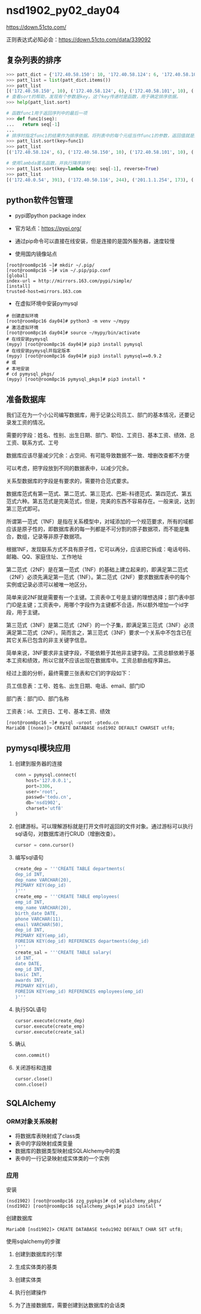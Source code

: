 # nsd1902_py02_day04

https://down.51cto.com/  

正则表达式必知必会：https://down.51cto.com/data/339092

## 复杂列表的排序

```python
>>> patt_dict = {'172.40.58.150': 10, '172.40.58.124': 6, '172.40.58.101': 10, '127.0.0.1': 121, '192.168.4.254': 103, '192.168.2.254': 110, '201.1.1.254': 173, '201.1.2.254': 119, '172.40.0.54': 391, '172.40.50.116': 244}
>>> patt_list = list(patt_dict.items())
>>> patt_list
[('172.40.58.150', 10), ('172.40.58.124', 6), ('172.40.58.101', 10), ('127.0.0.1', 121), ('192.168.4.254', 103), ('192.168.2.254', 110), ('201.1.1.254', 173), ('201.1.2.254', 119), ('172.40.0.54', 391), ('172.40.50.116', 244)]
# 查看sort的帮助，发现有个参数是key。这个key传递时是函数，用于确定排序依据。
>>> help(patt_list.sort)

# 函数func1用于返回序列中的最后一项
>>> def func1(seq):
...   return seq[-1]
... 
# 排序时指定func1的结果作为排序依据。将列表中的每个元组当作func1的参数，返回值就是排序依据
>>> patt_list.sort(key=func1)
>>> patt_list
[('172.40.58.124', 6), ('172.40.58.150', 10), ('172.40.58.101', 10), ('192.168.4.254', 103), ('192.168.2.254', 110), ('201.1.2.254', 119), ('127.0.0.1', 121), ('201.1.1.254', 173), ('172.40.50.116', 244), ('172.40.0.54', 391)]

# 使用lambda匿名函数，并执行降序排列
>>> patt_list.sort(key=lambda seq: seq[-1], reverse=True)
>>> patt_list
[('172.40.0.54', 391), ('172.40.50.116', 244), ('201.1.1.254', 173), ('127.0.0.1', 121), ('201.1.2.254', 119), ('192.168.2.254', 110), ('192.168.4.254', 103), ('172.40.58.150', 10), ('172.40.58.101', 10), ('172.40.58.124', 6)]
```

## python软件包管理

- pypi即python package index
- 官方站点：https://pypi.org/

- 通过pip命令可以直接在线安装，但是连接的是国外服务器，速度较慢
- 使用国内镜像站点

```shell
[root@room8pc16 ~]# mkdir ~/.pip/
[root@room8pc16 ~]# vim ~/.pip/pip.conf 
[global]
index-url = http://mirrors.163.com/pypi/simple/
[install]  
trusted-host=mirrors.163.com
```

- 在虚拟环境中安装pymysql

```shell
# 创建虚拟环境
[root@room8pc16 day04]# python3 -m venv ~/mypy
# 激活虚拟环境
[root@room8pc16 day04]# source ~/mypy/bin/activate
# 在线安装pymysql
(mypy) [root@room8pc16 day04]# pip3 install pymysql
# 在线安装pymysql并指定版本
(mypy) [root@room8pc16 day04]# pip3 install pymysql==0.9.2
# 或
# 本地安装
# cd pymysql_pkgs/
(mypy) [root@room8pc16 pymysql_pkgs]# pip3 install *
```

## 准备数据库

我们正在为一个小公司编写数据库，用于记录公司员工、部门的基本情况，还要记录发工资的情况。

需要的字段：姓名、性别、出生日期、部门、职位、工资日、基本工资、绩效、总工资、联系方式、工号

数据库应该尽量减少冗余：占空间、有可能导致数据不一致、增删改查都不方便

可以考虑，把字段放到不同的数据表中，以减少冗余。

关系型数据库的字段是有要求的，需要符合范式要求。

数据库范式有第一范式、第二范式、第三范式、巴斯-科德范式、第四范式、第五范式六种。第五范式是完美范式，但是，完美的东西不容易存在。一般来说，达到第三范式即可。

所谓第一范式（1NF）是指在关系模型中，对域添加的一个规范要求，所有的域都应该是原子性的，即数据库表的每一列都是不可分割的原子数据项，而不能是集合，数组，记录等非原子数据项。

根据1NF，发现联系方式不具有原子性，它可以再分，应该把它拆成：电话号码、邮箱、QQ、家庭住址、工作地址

第二范式（2NF）是在第一范式（1NF）的基础上建立起来的，即满足第二范式（2NF）必须先满足第一范式（1NF）。第二范式（2NF）要求数据库表中的每个实例或记录必须可以被唯一地区分。

简单来说2NF就是需要有一个主键。工资表中工号是主键的理想选择；部门表中部门ID是主键；工资表中，用哪个字段作为主键都不合适，所以额外增加一个id字段，用于主键。

第三范式（3NF）是第二范式（2NF）的一个子集，即满足第三范式（3NF）必须满足第二范式（2NF）。简而言之，第三范式（3NF）要求一个关系中不包含已在其它关系已包含的非主关键字信息。

简单来说，3NF要求非主键字段，不能依赖于其他非主键字段。工资总额依赖于基本工资和绩效，所以它就不应该出现在数据库中。工资总额由程序算出。

经过上面的分析，最终需要三张表和它们的字段如下：

员工信息表：工号、姓名、出生日期、电话、email、部门ID

部门表：部门ID、部门名称

工资表：id、工资日、工号、基本工资、绩效

```shell
[root@room8pc16 ~]# mysql -uroot -ptedu.cn
MariaDB [(none)]> CREATE DATABASE nsd1902 DEFAULT CHARSET utf8;
```

## pymysql模块应用

1. 创建到服务器的连接

   ```python
   conn = pymysql.connect(
       host='127.0.0.1',
       port=3306,
       user='root',
       passwd='tedu.cn',
       db='nsd1902',
       charset='utf8'
   )
   ```

2. 创建游标。可以理解游标就是打开文件时返回的文件对象。通过游标可以执行sql语句，对数据库进行CRUD（增删改查）。

   ```python
   cursor = conn.cursor()
   ```

3. 编写sql语句

   ```python
   create_dep = '''CREATE TABLE departments(
   dep_id INT,
   dep_name VARCHAR(20),
   PRIMARY KEY(dep_id)
   )'''
   create_emp = '''CREATE TABLE employees(
   emp_id INT,
   emp_name VARCHAR(20),
   birth_date DATE,
   phone VARCHAR(11),
   email VARCHAR(50),
   dep_id INT,
   PRIMARY KEY(emp_id),
   FOREIGN KEY(dep_id) REFERENCES departments(dep_id)
   )'''
   create_sal = '''CREATE TABLE salary(
   id INT,
   date DATE,
   emp_id INT,
   basic INT,
   awards INT,
   PRIMARY KEY(id),
   FOREIGN KEY(emp_id) REFERENCES employees(emp_id)
   )'''
   ```

4. 执行SQL语句

   ```python
   cursor.execute(create_dep)
   cursor.execute(create_emp)
   cursor.execute(create_sal)
   ```

5. 确认

   ```python
   conn.commit()
   ```

6. 关闭游标和连接

   ```python
   cursor.close()
   conn.close()
   ```

## SQLAlchemy

### ORM对象关系映射

- 将数据库表映射成了class类
- 表中的字段映射成类变量
- 数据库的数据类型映射成SQLAlchemy中的类
- 表中的一行记录映射成实体类的一个实例

### 应用

安装

```shell
(nsd1902) [root@room8pc16 zzg_pypkgs]# cd sqlalchemy_pkgs/
(nsd1902) [root@room8pc16 sqlalchemy_pkgs]# pip3 install *
```

创建数据库

```shell
MariaDB [nsd1902]> CREATE DATABASE tedu1902 DEFAULT CHAR SET utf8;
```

使用sqlalchemy的步骤

1. 创建到数据库的引擎
2. 生成实体类的基类
3. 创建实体类

4. 执行创建操作
5. 为了连接数据库，需要创建到达数据库的会话类





